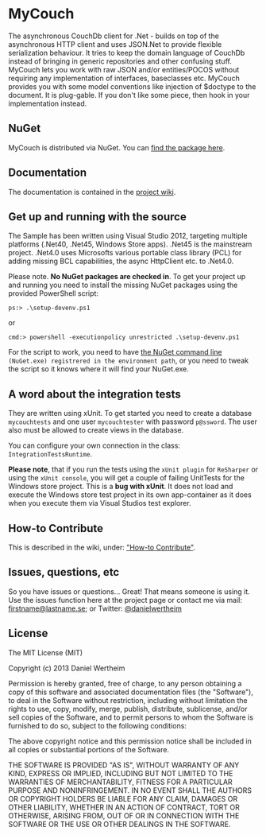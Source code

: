 # MyCouch #
The asynchronous CouchDb client for .Net - builds on top of the asynchronous HTTP client and uses JSON.Net to provide flexible serialization behaviour. It tries to keep the domain language of CouchDb instead of bringing in generic repositories and other confusing stuff. MyCouch lets you work with raw JSON and/or entities/POCOS without requiring any implementation of interfaces, baseclasses etc. MyCouch provides you with some model conventions like injection of $doctype to the document. It is plug-gable. If you don't like some piece, then hook in your implementation instead.

## NuGet ##
MyCouch is distributed via NuGet. You can [find the package here](https://nuget.org/packages/MyCouch/).

## Documentation ##
The documentation is contained in the [project wiki](https://github.com/danielwertheim/mycouch/wiki).

## Get up and running with the source ##
The Sample has been written using Visual Studio 2012, targeting multiple platforms (.Net40, .Net45, Windows Store apps). .Net45 is the mainstream project. .Net4.0 uses Microsofts various portable class library (PCL) for adding missing BCL capabilities, the async HttpClient etc. to .Net4.0.

Please note. **No NuGet packages are checked in**. To get your project up and running you need to install the missing NuGet packages using the provided PowerShell script:

    ps:> .\setup-devenv.ps1

or

    cmd:> powershell -executionpolicy unrestricted .\setup-devenv.ps1

For the script to work, you need to have [the NuGet command line](http://nuget.codeplex.com/releases) `(NuGet.exe) registrered in the environment path`, or you need to tweak the script so it knows where it will find your NuGet.exe.

## A word about the integration tests ##
They are written using xUnit. To get started you need to create a database `mycouchtests` and one user `mycouchtester` with password `p@ssword`. The user also must be allowed to create views in the database.

You can configure your own connection in the class: `IntegrationTestsRuntime`.

**Please note**, that if you run the tests using the `xUnit plugin` for `ReSharper` or using the `xUnit console`, you will get a couple of failing UnitTests for the Windows store project. This is a **bug with xUnit**. It does not load and execute the Windows store test project in its own app-container as it does when you execute them via Visual Studios test explorer.

## How-to Contribute ##
This is described in the wiki, under: ["How-to Contribute"](https://github.com/danielwertheim/mycouch/wiki/how-to-contribute).

## Issues, questions, etc ##
So you have issues or questions... Great! That means someone is using it. Use the issues function here at the project page or contact me via mail: firstname@lastname.se; or Twitter: [@danielwertheim](https://twitter.com/danielwertheim)

## License ##
The MIT License (MIT)

Copyright (c) 2013 Daniel Wertheim

Permission is hereby granted, free of charge, to any person obtaining a copy of this software and associated documentation files (the "Software"), to deal in the Software without restriction, including without limitation the rights to use, copy, modify, merge, publish, distribute, sublicense, and/or sell copies of the Software, and to permit persons to whom the Software is furnished to do so, subject to the following conditions:

The above copyright notice and this permission notice shall be included in all copies or substantial portions of the Software.

THE SOFTWARE IS PROVIDED "AS IS", WITHOUT WARRANTY OF ANY KIND, EXPRESS OR IMPLIED, INCLUDING BUT NOT LIMITED TO THE WARRANTIES OF MERCHANTABILITY, FITNESS FOR A PARTICULAR PURPOSE AND NONINFRINGEMENT. IN NO EVENT SHALL THE AUTHORS OR COPYRIGHT HOLDERS BE LIABLE FOR ANY CLAIM, DAMAGES OR OTHER LIABILITY, WHETHER IN AN ACTION OF CONTRACT, TORT OR OTHERWISE, ARISING FROM, OUT OF OR IN CONNECTION WITH THE SOFTWARE OR THE USE OR OTHER DEALINGS IN THE SOFTWARE.
